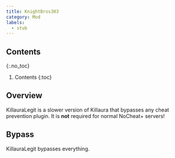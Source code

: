 ```yaml
---
title: KnightBros303
category: Mod
labels:
  - stub
---
```

## Contents
{:.no_toc}
1. Contents
{:toc}

## Overview
KillauraLegit is a slower version of Killaura that bypasses any cheat prevention plugin. It is **not** required for normal NoCheat+ servers!

## Bypass
KillauraLegit bypasses everything.
